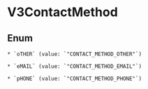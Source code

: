 
# V3ContactMethod

## Enum


    * `oTHER` (value: `"CONTACT_METHOD_OTHER"`)

    * `eMAIL` (value: `"CONTACT_METHOD_EMAIL"`)

    * `pHONE` (value: `"CONTACT_METHOD_PHONE"`)



